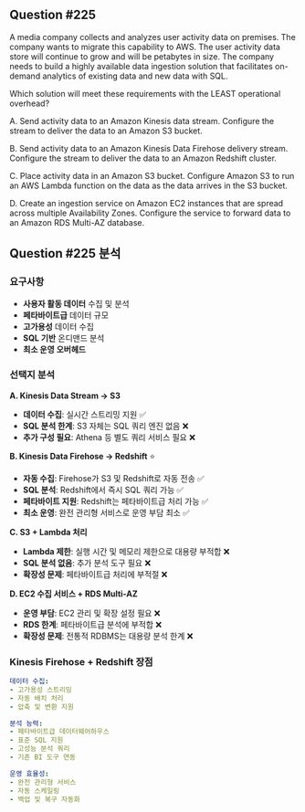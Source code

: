 ## Question #225
A media company collects and analyzes user activity data on premises. 
The company wants to migrate this capability to AWS. 
The user activity data store will continue to grow and will be petabytes in size. 
The company needs to build a highly available data ingestion solution that facilitates on-demand analytics of existing data and new data with SQL.

Which solution will meet these requirements with the LEAST operational overhead?

A. Send activity data to an Amazon Kinesis data stream. Configure the stream to deliver the data to an Amazon S3 bucket.

B. Send activity data to an Amazon Kinesis Data Firehose delivery stream. Configure the stream to deliver the data to an Amazon Redshift cluster.

C. Place activity data in an Amazon S3 bucket. Configure Amazon S3 to run an AWS Lambda function on the data as the data arrives in the S3 bucket.

D. Create an ingestion service on Amazon EC2 instances that are spread across multiple Availability Zones. Configure the service to forward data to an Amazon RDS Multi-AZ database.

## Question #225 분석

### 요구사항
- **사용자 활동 데이터** 수집 및 분석
- **페타바이트급** 데이터 규모
- **고가용성** 데이터 수집
- **SQL 기반** 온디맨드 분석
- **최소 운영 오버헤드**

### 선택지 분석

**A. Kinesis Data Stream → S3**
- **데이터 수집**: 실시간 스트리밍 지원 ✅
- **SQL 분석 한계**: S3 자체는 SQL 쿼리 엔진 없음 ❌
- **추가 구성 필요**: Athena 등 별도 쿼리 서비스 필요 ❌

**B. Kinesis Data Firehose → Redshift** ⭐
- **자동 수집**: Firehose가 S3 및 Redshift로 자동 전송 ✅
- **SQL 분석**: Redshift에서 즉시 SQL 쿼리 가능 ✅
- **페타바이트 지원**: Redshift는 페타바이트급 처리 가능 ✅
- **최소 운영**: 완전 관리형 서비스로 운영 부담 최소 ✅

**C. S3 + Lambda 처리**
- **Lambda 제한**: 실행 시간 및 메모리 제한으로 대용량 부적합 ❌
- **SQL 분석 없음**: 추가 분석 도구 필요 ❌
- **확장성 문제**: 페타바이트급 처리에 부적절 ❌

**D. EC2 수집 서비스 + RDS Multi-AZ**
- **운영 부담**: EC2 관리 및 확장 설정 필요 ❌
- **RDS 한계**: 페타바이트급 분석에 부적합 ❌
- **확장성 문제**: 전통적 RDBMS는 대용량 분석 한계 ❌

### Kinesis Firehose + Redshift 장점

```yaml
데이터 수집:
- 고가용성 스트리밍
- 자동 배치 처리
- 압축 및 변환 지원

분석 능력:
- 페타바이트급 데이터웨어하우스
- 표준 SQL 지원
- 고성능 분석 쿼리
- 기존 BI 도구 연동

운영 효율성:
- 완전 관리형 서비스
- 자동 스케일링
- 백업 및 복구 자동화
```
